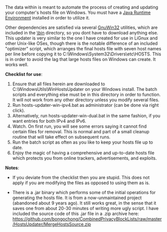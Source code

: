 The data within is meant to automate the process of creating and updating your computer's hosts file on Windows. You must have a [Java Runtime Environment](https://www.java.com/en/download/) installed in order to utilize it.

Other dependencies are satisfied via several [GnuWin32](http://gnuwin32.sourceforge.net/) utilities, which are included in the [\bin](/WindowsUtils/WinHostsUpdater/bin/) directory, so you dont have to download anything else. This updater is very similar to the one I have created for use in LiGnux and other Unix-like OSes, though there is the notable difference of an included "optimizer" script, which arranges the final hosts file with seven host names per line before copying it to C:\Windows\System32\Drivers\etc\HOSTS. This is in order to avoid the lag that large hosts files on Windows can create. It works well.

**Checklist for use**:
1. Ensure that all files herein are downloaded to C:\WindowsUtils\WinHostsUpdater on your Windows install. The batch scripts and everything else must be in this directory in order to function. It will not work from any other directory unless you modify several files.
2. Run hosts-updater-win-ipv4.bat as administrator (can be done via right click).
3. Alternatively, run hosts-updater-win-dual.bat in the same fashion, if you want entries for both IPv4 and IPv6.
4. Watch. On first run, you will see some errors saying it cannot find certain files for removal. This is normal and part of a small cleanup routine that will take effect on subsequent runs.
5. Run the batch script as often as you like to keep your hosts file up to date.
6. Enjoy the magic of having a comprehensive and up-to-date hosts file which protects you from online trackers, advertisements, and exploits.


**Notes**:
- If you deviate from the checklist then you are stupid. This does not apply if you are modifying the files as opposed to using them as is.

- There is a .jar binary which performs some of the initial operations for generating the hosts file. It is from a now-unmaintained project (abandoned about 9 years ago). It still works great, in the sense that it saves one from about 20-30 minutes of writing more ugly script. I have included the source code of this .jar file in a .zip archive here: https://github.com/bongochong/CombinedPrivacyBlockLists/raw/master/HostsUpdater/MergeHostsSource.zip
